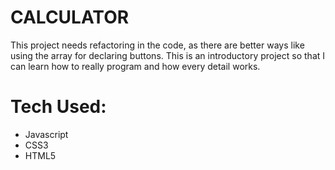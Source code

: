 # CALCULATOR

This project needs refactoring in the code, as there are better ways like using the array for declaring buttons. This is an introductory project so that I can learn how to really program and how every detail works.

# Tech Used:
 * Javascript
 * CSS3
 * HTML5